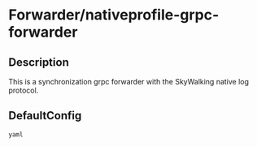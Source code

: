 # Forwarder/nativeprofile-grpc-forwarder
## Description
This is a synchronization grpc forwarder with the SkyWalking native log protocol.
## DefaultConfig
```yaml```
